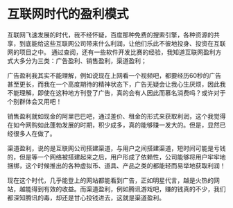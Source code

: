 # 互联网时代的盈利模式
互联网飞速发展的时代，我不经怀疑，百度那种免费的搜索引擎，各种资源的共享，到底能给这些互联网公司带来什么利润，让他们乐此不彼地投身、投资在互联网的项目之中。
通过查阅，还有一些软件开发比赛的经验，我知道互联网盈利方式大多分为三类：广告盈利、销售盈利，渠道盈利；

广告盈利我其实不能理解，例如说现在上网看一个视频吧，都要经历60秒的广告甚至更长，而我在一个高度期待的精神状态下，广告无疑会让我心生厌烦，因此我不能理解，即使在这种地方刊登了广告，真的会有人因此而慕名消费吗？或许对于个别群体会又用吧！

销售盈利就如现金的阿里巴巴吧，通过差价、租金的形式来获取利润，这个我觉得在如今网购如此蓬勃发展的时期，积少成多，真的能够赚一发大的。但是，显然已经很多人在做了。

渠道盈利，说的是互联网公司搭建渠道，与用户之间搭建渠道，短时间可能是亏钱的，但是等一个网络被搭建起来之后，用户形成了依赖性，公司能够将用户牢牢地捆绑，这个时候推出的各种虚拟币、道具、产品之类的都能轻而易举地获取利润！

现在这个时代，几乎能登上的网站都能看到广告，正如明星代言，越是火热的网站，越能得到有效的收益。而渠道盈利，例如腾讯游戏吧，赚的钱真的不少，我们都深知腾讯的毒，却还是甘心投钱进去，这就是渠道盈利。
